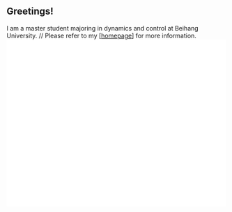 ## Greetings!
I am a master student majoring in dynamics and control at Beihang University. //
Please refer to my \[[homepage](https://zcen-xiong.github.io)\] for more information.
![Metrics](/github-metrics.svg)
<!---
ZCen-Xiong/ZCen-Xiong is a ✨ special ✨ repository because its `README.md` (this file) appears on your GitHub profile.
You can click the Preview link to take a look at your changes.
--->
